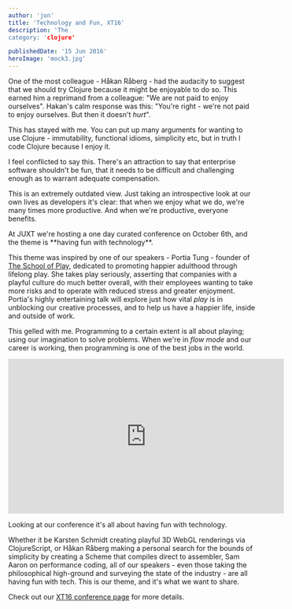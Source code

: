 ```yaml
---
author: 'jon'
title: 'Technology and Fun, XT16'
description: 'The 
category: 'clojure'

publishedDate: '15 Jun 2016'
heroImage: 'mock3.jpg'
---
```


One of the most
colleague - Håkan Råberg - had the audacity to suggest that we should
try Clojure because it might be enjoyable to do so. This earned him a
reprimand from a colleague: \"We are not paid to enjoy ourselves\".
Hakan's calm response was this: \"You're right - we're not paid to enjoy
ourselves. But then it doesn't _hurt_\".

This has stayed with me. You can put up many arguments for wanting to
use Clojure - immutability, functional idioms, simplicity etc, but in
truth I code Clojure because I enjoy it.

I feel conflicted to say this. There's an attraction to say that
enterprise software shouldn't be fun, that it needs to be difficult and
challenging enough as to warrant adequate compensation.

This is an extremely outdated view. Just taking an introspective look at
our own lives as developers it's clear: that when we enjoy what we do,
we're many times more productive. And when we're productive, everyone
benefits.

At JUXT we're hosting a one day curated conference on October 6th, and
the theme is \*\*having fun with technology\*\*.

This theme was inspired by one of our speakers - Portia Tung - founder
of [The School of Play](http://www.theschoolofplay.org), dedicated to
promoting happier adulthood through lifelong play. She takes play
seriously, asserting that companies with a playful culture do much
better overall, with their employees wanting to take more risks and to
operate with reduced stress and greater enjoyment. Portia's highly
entertaining talk will explore just how vital _play_ is in unblocking
our creative processes, and to help us have a happier life, inside and
outside of work.

This gelled with me. Programming to a certain extent is all about
playing; using our imagination to solve problems. When we're in _flow
mode_ and our career is working, then programming is one of the best
jobs in the world.

<iframe width="560" height="315" src="https://www.youtube.com/embed/pNzn6CIubKc" title="XT16 - Unleashing the Play Brain" frameborder="0" allow="accelerometer; autoplay; clipboard-write; encrypted-media; gyroscope; picture-in-picture" allowfullscreen></iframe>

Looking at our conference it's all about having fun with technology.

Whether it be Karsten Schmidt creating playful 3D WebGL renderings via
ClojureScript, or Håkan Råberg making a personal search for the bounds
of simplicity by creating a Scheme that compiles direct to assembler,
Sam Aaron on performance coding, all of our speakers - even those taking
the philosophical high-ground and surveying the state of the industry -
are all having fun with tech. This is our theme, and it's what we want
to share.

Check out our [XT16 conference page](https://juxt.pro/XT16.html) for
more details.

